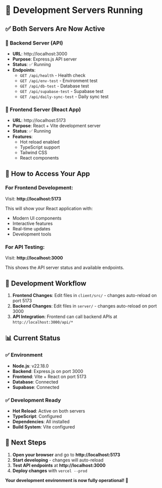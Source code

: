 # 🚀 Development Servers Running

## ✅ **Both Servers Are Now Active**

### 🔧 **Backend Server (API)**
- **URL**: http://localhost:3000
- **Purpose**: Express.js API server
- **Status**: ✅ Running
- **Endpoints**:
  - `GET /api/health` - Health check
  - `GET /api/env-test` - Environment test
  - `GET /api/db-test` - Database test
  - `GET /api/supabase-test` - Supabase test
  - `GET /api/daily-sync-test` - Daily sync test

### 🎨 **Frontend Server (React App)**
- **URL**: http://localhost:5173
- **Purpose**: React + Vite development server
- **Status**: ✅ Running
- **Features**:
  - Hot reload enabled
  - TypeScript support
  - Tailwind CSS
  - React components

## 🎯 **How to Access Your App**

### **For Frontend Development:**
Visit: **http://localhost:5173**

This will show your React application with:
- Modern UI components
- Interactive features
- Real-time updates
- Development tools

### **For API Testing:**
Visit: **http://localhost:3000**

This shows the API server status and available endpoints.

## 🔄 **Development Workflow**

1. **Frontend Changes**: Edit files in `client/src/` - changes auto-reload on port 5173
2. **Backend Changes**: Edit files in `server/` - changes auto-reload on port 3000
3. **API Integration**: Frontend can call backend APIs at `http://localhost:3000/api/*`

## 📊 **Current Status**

### ✅ **Environment**
- **Node.js**: v22.18.0
- **Backend**: Express.js on port 3000
- **Frontend**: Vite + React on port 5173
- **Database**: Connected
- **Supabase**: Connected

### ✅ **Development Ready**
- **Hot Reload**: Active on both servers
- **TypeScript**: Configured
- **Dependencies**: All installed
- **Build System**: Vite configured

## 🚀 **Next Steps**

1. **Open your browser** and go to **http://localhost:5173**
2. **Start developing** - changes will auto-reload
3. **Test API endpoints** at **http://localhost:3000**
4. **Deploy changes** with `vercel --prod`

**Your development environment is now fully operational! 🎉** 